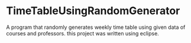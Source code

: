 # TimeTableUsingRandomGenerator
A program that randomly generates weekly time table using given data of courses and professors. 
this project was written using eclipse.
